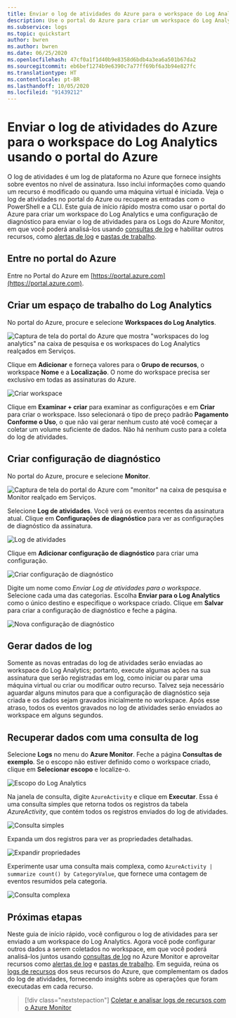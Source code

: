```yaml
---
title: Enviar o log de atividades do Azure para o workspace do Log Analytics usando o portal do Azure
description: Use o portal do Azure para criar um workspace do Log Analytics e uma configuração de diagnóstico para enviar o log de atividades para os Logs do Azure Monitor.
ms.subservice: logs
ms.topic: quickstart
author: bwren
ms.author: bwren
ms.date: 06/25/2020
ms.openlocfilehash: 47cf0a1f1d40b9e8358d6bdb4a3ea6a501b67da2
ms.sourcegitcommit: eb6bef1274b9e6390c7a77ff69bf6a3b94e827fc
ms.translationtype: HT
ms.contentlocale: pt-BR
ms.lasthandoff: 10/05/2020
ms.locfileid: "91439212"
---
```

# <a name="send-azure-activity-log-to-log-analytics-workspace-using-azure-portal"></a>Enviar o log de atividades do Azure para o workspace do Log Analytics usando o portal do Azure
O log de atividades é um log de plataforma no Azure que fornece insights sobre eventos no nível de assinatura. Isso inclui informações como quando um recurso é modificado ou quando uma máquina virtual é iniciada. Veja o log de atividades no portal do Azure ou recupere as entradas com o PowerShell e a CLI. Este guia de início rápido mostra como usar o portal do Azure para criar um workspace do Log Analytics e uma configuração de diagnóstico para enviar o log de atividades para os Logs do Azure Monitor, em que você poderá analisá-los usando [consultas de log](../log-query/log-query-overview.md) e habilitar outros recursos, como [alertas de log](../platform/alerts-log-query.md) e [pastas de trabalho](../platform/workbooks-overview.md). 

## <a name="sign-in-to-azure-portal"></a>Entre no portal do Azure
Entre no Portal do Azure em [https://portal.azure.com](https://portal.azure.com). 



## <a name="create-a-log-analytics-workspace"></a>Criar um espaço de trabalho do Log Analytics
No portal do Azure, procure e selecione **Workspaces do Log Analytics**. 

![Captura de tela do portal do Azure que mostra "workspaces do log analytics" na caixa de pesquisa e os workspaces do Log Analytics realçados em Serviços.](media/quick-create-workspace/azure-portal-01.png)
  
Clique em **Adicionar** e forneça valores para o **Grupo de recursos**, o workspace **Nome** e a **Localização**. O nome do workspace precisa ser exclusivo em todas as assinaturas do Azure.

![Criar workspace](media/quick-collect-activity-log/create-workspace.png)

Clique em **Examinar + criar** para examinar as configurações e em **Criar** para criar o workspace. Isso selecionará o tipo de preço padrão **Pagamento Conforme o Uso**, o que não vai gerar nenhum custo até você começar a coletar um volume suficiente de dados. Não há nenhum custo para a coleta do log de atividades.


## <a name="create-diagnostic-setting"></a>Criar configuração de diagnóstico
No portal do Azure, procure e selecione **Monitor**. 

![Captura de tela do portal do Azure com "monitor" na caixa de pesquisa e Monitor realçado em Serviços.](media/quick-collect-activity-log/azure-portal-monitor.png)

Selecione **Log de atividades**. Você verá os eventos recentes da assinatura atual. Clique em **Configurações de diagnóstico** para ver as configurações de diagnóstico da assinatura.

![Log de atividades](media/quick-collect-activity-log/activity-log.png)

Clique em **Adicionar configuração de diagnóstico** para criar uma configuração. 

![Criar configuração de diagnóstico](media/quick-collect-activity-log/create-diagnostic-setting.png)

Digite um nome como *Enviar Log de atividades para o workspace*. Selecione cada uma das categorias. Escolha **Enviar para o Log Analytics** como o único destino e especifique o workspace criado. Clique em **Salvar** para criar a configuração de diagnóstico e feche a página.

![Nova configuração de diagnóstico](media/quick-collect-activity-log/new-diagnostic-setting.png)

## <a name="generate-log-data"></a>Gerar dados de log
Somente as novas entradas do log de atividades serão enviadas ao workspace do Log Analytics; portanto, execute algumas ações na sua assinatura que serão registradas em log, como iniciar ou parar uma máquina virtual ou criar ou modificar outro recurso. Talvez seja necessário aguardar alguns minutos para que a configuração de diagnóstico seja criada e os dados sejam gravados inicialmente no workspace. Após esse atraso, todos os eventos gravados no log de atividades serão enviados ao workspace em alguns segundos.

## <a name="retrieve-data-with-a-log-query"></a>Recuperar dados com uma consulta de log

Selecione **Logs** no menu do **Azure Monitor**. Feche a página **Consultas de exemplo**. Se o escopo não estiver definido como o workspace criado, clique em **Selecionar escopo** e localize-o.

![Escopo do Log Analytics](media/quick-collect-activity-log/log-analytics-scope.png)

Na janela de consulta, digite `AzureActivity` e clique em **Executar**. Essa é uma consulta simples que retorna todos os registros da tabela *AzureActivity*, que contém todos os registros enviados do log de atividades.

![Consulta simples](media/quick-collect-activity-log/query-01.png)

Expanda um dos registros para ver as propriedades detalhadas.

![Expandir propriedades](media/quick-collect-activity-log/expand-properties.png)

Experimente usar uma consulta mais complexa, como `AzureActivity | summarize count() by CategoryValue`, que fornece uma contagem de eventos resumidos pela categoria.

![Consulta complexa](media/quick-collect-activity-log/query-02.png)


## <a name="next-steps"></a>Próximas etapas
Neste guia de início rápido, você configurou o log de atividades para ser enviado a um workspace do Log Analytics. Agora você pode configurar outros dados a serem coletados no workspace, em que você poderá analisá-los juntos usando [consultas de log](../log-query/log-query-overview.md) no Azure Monitor e aproveitar recursos como [alertas de log](../platform/alerts-log-query.md) e [pastas de trabalho](../platform/workbooks-overview.md). Em seguida, reúna os [logs de recursos](../platform/resource-logs.md) dos seus recursos do Azure, que complementam os dados do log de atividades, fornecendo insights sobre as operações que foram executadas em cada recurso.


> [!div class="nextstepaction"]
> [Coletar e analisar logs de recursos com o Azure Monitor](tutorial-resource-logs.md)
